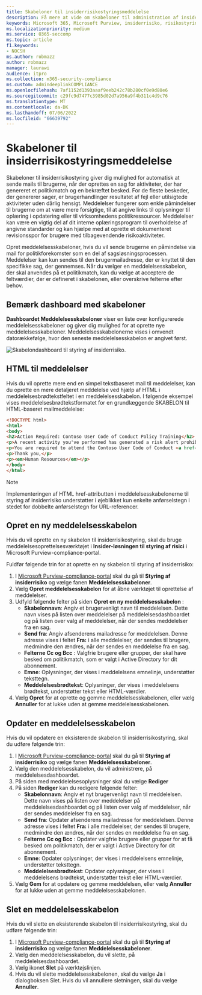 ```yaml
---
title: Skabeloner til insiderrisikostyringsmeddelelse
description: Få mere at vide om skabeloner til administration af insiderrisikostyring i Microsoft Purview
keywords: Microsoft 365, Microsoft Purview, insiderrisiko, risikostyring, overholdelse af angivne standarder
ms.localizationpriority: medium
ms.service: O365-seccomp
ms.topic: article
f1.keywords:
- NOCSH
ms.author: robmazz
author: robmazz
manager: laurawi
audience: itpro
ms.collection: m365-security-compliance
ms.custom: admindeeplinkCOMPLIANCE
ms.openlocfilehash: 7af1152d1393aaaf9eeb242c78b280cf0e9d80e6
ms.sourcegitcommit: c29fc9d7477c3985d02d7a956a9f4b311c4d9c76
ms.translationtype: MT
ms.contentlocale: da-DK
ms.lasthandoff: 07/06/2022
ms.locfileid: "66639792"
---
```

# <a name="insider-risk-management-notice-templates"></a>Skabeloner til insiderrisikostyringsmeddelelse

Skabeloner til insiderrisikostyring giver dig mulighed for automatisk at sende mails til brugerne, når der oprettes en sag for aktiviteter, der har genereret et politikmatch og en bekræftet besked. For de fleste beskeder, der genererer sager, er brugerhandlinger resultatet af fejl eller utilsigtede aktiviteter uden dårlig hensigt. Meddelelser fungerer som enkle påmindelser til brugerne om at være mere forsigtige, til at angive links til oplysninger til oplæring i opdatering eller til virksomhedens politikressourcer. Meddelelser kan være en vigtig del af dit interne oplæringsprogram til overholdelse af angivne standarder og kan hjælpe med at oprette et dokumenteret revisionsspor for brugere med tilbagevendende risikoaktiviteter.

Opret meddelelsesskabeloner, hvis du vil sende brugerne en påmindelse via mail for politikforekomster som en del af sagsløsningsprocessen. Meddelelser kan kun sendes til den brugermailadresse, der er knyttet til den specifikke sag, der gennemses. Når du vælger en meddelelsesskabelon, der skal anvendes på et politikmatch, kan du vælge at acceptere de feltværdier, der er defineret i skabelonen, eller overskrive felterne efter behov.

## <a name="notice-templates-dashboard"></a>Bemærk dashboard med skabeloner

**Dashboardet Meddelelsesskabeloner** viser en liste over konfigurerede meddelelsesskabeloner og giver dig mulighed for at oprette nye meddelelsesskabeloner. Meddelelsesskabelonerne vises i omvendt datorækkefølge, hvor den seneste meddelelsesskabelon er angivet først.

![Skabelondashboard til styring af insiderrisiko.](../media/insider-risk-notices-dashboard.png)

## <a name="html-for-notices"></a>HTML til meddelelser

Hvis du vil oprette mere end en simpel tekstbaseret mail til meddelelser, kan du oprette en mere detaljeret meddelelse ved hjælp af HTML i meddelelsesbrødtekstfeltet i en meddelelsesskabelon. I følgende eksempel vises meddelelsesbrødtekstformatet for en grundlæggende SKABELON til HTML-baseret mailmeddelelse:

```HTML
<!DOCTYPE html>
<html>
<body>
<h2>Action Required: Contoso User Code of Conduct Policy Training</h2>
<p>A recent activity you've performed has generated a risk alert prohibited by the Contoso User <a href='https://www.contoso.com'>Code of Conduct Policy</a>.</p>
<p>You are required to attend the Contoso User Code of Conduct <a href='https://www.contoso.com'>training</a> within the next 14 days. Please contact <a href='mailto:hr@contoso.com'>Human Resources</a> with any questions about this training request.</p>
<p>Thank you,</p>
<p><em>Human Resources</em></p>
</body>
</html>
```

> [!NOTE]
> Implementeringen af HTML href-attributten i meddelelsesskabelonerne til styring af insiderrisiko understøtter i øjeblikket kun enkelte anførselstegn i stedet for dobbelte anførselstegn for URL-referencer.

## <a name="create-a-new-notice-template"></a>Opret en ny meddelelsesskabelon

Hvis du vil oprette en ny skabelon til insiderrisikostyring, skal du bruge meddelelsesoprettelsesværktøjet i **Insider-løsningen til styring af risici** i Microsoft Purview-compliance-portal.

Fuldfør følgende trin for at oprette en ny skabelon til styring af insiderrisiko:

1. I [Microsoft Purview-compliance-portal](https://compliance.microsoft.com) skal du gå til **Styring af insiderrisiko** og vælge fanen **Meddelelsesskabeloner**.
2. Vælg **Opret meddelelsesskabelon** for at åbne værktøjet til oprettelse af meddelelser.
3. Udfyld følgende felter på siden **Opret en ny meddelelsesskabelon** :
    - **Skabelonnavn**: Angiv et brugervenligt navn til meddelelsen. Dette navn vises på listen over meddelelser på meddelelsesdashboardet og på listen over valg af meddelelser, når der sendes meddelelser fra en sag.
    - **Send fra**: Angiv afsenderens mailadresse for meddelelsen. Denne adresse vises i feltet **Fra:** i alle meddelelser, der sendes til brugere, medmindre den ændres, når der sendes en meddelelse fra en sag.
    - **Felterne Cc og Bcc** : Valgfrie brugere eller grupper, der skal have besked om politikmatch, som er valgt i Active Directory for dit abonnement.
    - **Emne**: Oplysninger, der vises i meddelelsens emnelinje, understøtter teksttegn.
    - **Meddelelsesbrødtekst**: Oplysninger, der vises i meddelelsens brødtekst, understøtter tekst eller HTML-værdier.
4. Vælg **Opret** for at oprette og gemme meddelelsesskabelonen, eller vælg **Annuller** for at lukke uden at gemme meddelelsesskabelonen.

## <a name="update-a-notice-template"></a>Opdater en meddelelsesskabelon

Hvis du vil opdatere en eksisterende skabelon til insiderrisikostyring, skal du udføre følgende trin:

1. I [Microsoft Purview-compliance-portal](https://compliance.microsoft.com) skal du gå til **Styring af insiderrisiko** og vælge fanen **Meddelelsesskabeloner**.
2. Vælg den meddelelsesskabelon, du vil administrere, på meddelelsesdashboardet.
3. På siden med meddelelsesoplysninger skal du vælge **Rediger**
4. På siden **Rediger** kan du redigere følgende felter:
    - **Skabelonnavn**: Angiv et nyt brugervenligt navn til meddelelsen. Dette navn vises på listen over meddelelser på meddelelsesdashboardet og på listen over valg af meddelelser, når der sendes meddelelser fra en sag.
    - **Send fra**: Opdater afsenderens mailadresse for meddelelsen. Denne adresse vises i feltet **Fra:** i alle meddelelser, der sendes til brugere, medmindre den ændres, når der sendes en meddelelse fra en sag.
    - **Felterne Cc og Bcc** : Opdater valgfrie brugere eller grupper for at få besked om politikmatch, der er valgt i Active Directory for dit abonnement.
    - **Emne**: Opdater oplysninger, der vises i meddelelsens emnelinje, understøtter teksttegn.
    - **Meddelelsesbrødtekst**: Opdater oplysninger, der vises i meddelelsens brødtekst, understøtter tekst eller HTML-værdier.
5. Vælg **Gem** for at opdatere og gemme meddelelsen, eller vælg **Annuller** for at lukke uden at gemme meddelelsesskabelonen.

## <a name="delete-a-notice-template"></a>Slet en meddelelsesskabelon

Hvis du vil slette en eksisterende skabelon til insiderrisikostyring, skal du udføre følgende trin:

1. I [Microsoft Purview-compliance-portal](https://compliance.microsoft.com) skal du gå til **Styring af insiderrisiko** og vælge fanen **Meddelelsesskabeloner**.
2. Vælg den meddelelsesskabelon, du vil slette, på meddelelsesdashboardet.
3. Vælg ikonet **Slet** på værktøjslinjen.
4. Hvis du vil slette meddelelsesskabelonen, skal du vælge **Ja** i dialogboksen Slet. Hvis du vil annullere sletningen, skal du vælge **Annuller**.

